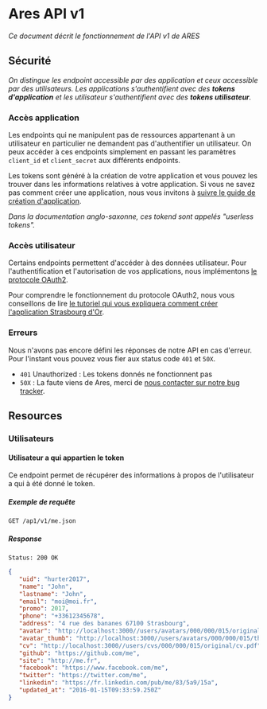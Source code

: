 # Ares API v1

_Ce document décrit le fonctionnement de l'API v1 de ARES_

## Sécurité

_On distingue les endpoint accessible par des application et ceux accessible par des utilisateurs. Les applications s'authentifient avec des **tokens d'application** et les utilisateur s'authentifient avec des **tokens utilisateur**._

### Accès application

Les endpoints qui ne manipulent pas de ressources appartenant à un utilisateur en particulier ne demandent pas d'authentifier un utilisateur. On peux accéder à ces endpoints simplement en passant les paramètres `client_id` et `client_secret` aux différents endpoints.

Les tokens sont généré à la création de votre application et vous pouvez les trouver dans les informations relatives à votre application. Si vous ne savez pas comment créer une application, nous vous invitons à [suivre le guide de création d'application](/doc/create_application).

_Dans la documentation anglo-saxonne, ces tokend sont appelés "userless tokens"._

### Accès utilisateur

Certains endpoints permettent d'accéder à des données utilisateur. Pour l'authentification et l'autorisation de vos applications, nous implémentons [le protocole OAuth2](http://oauth.net/2/).

Pour comprendre le fonctionnement du protocole OAuth2, nous vous conseillons de lire [le tutoriel qui vous expliquera comment créer l'application Strasbourg d'Or](/doc/strasbourg-d-or).

### Erreurs

Nous n'avons pas encore défini les réponses de notre API en cas d'erreur. Pour l'instant vous pouvez vous fier aux status code `401` et `50X`.

- `401` Unauthorized : Les tokens donnés ne fonctionnent pas
- `50X` : La faute viens de Ares, merci de [nous contacter sur notre bug tracker](https://bug.ares-ensiie.eu/projects/retour-utilisateurs/issues/new).

## Resources

### Utilisateurs

#### Utilisateur a qui appartien le token


Ce endpoint permet de récupérer des informations à propos de l'utilisateur a qui à été donné le token.

##### Exemple de requête

    GET /ap1/v1/me.json

##### Response

    Status: 200 OK
```json
{
   "uid": "hurter2017",
   "name": "John",
   "lastname": "John",
   "email": "moi@moi.fr",
   "promo": 2017,
   "phone": "+33612345678",
   "address": "4 rue des bananes 67100 Strasbourg",
   "avatar": "http://localhost:3000//users/avatars/000/000/015/original/john.jpg?1452176032",
   "avatar_thumb": "http://localhost:3000//users/avatars/000/000/015/thumb/john.jpg?1452176032",
   "cv": "http://localhost:3000//users/cvs/000/000/015/original/cv.pdf",
   "github": "https://github.com/me",
   "site": "http://me.fr",
   "facebook": "https://www.facebook.com/me",
   "twitter": "https://twitter.com/me",
   "linkedin": "https://fr.linkedin.com/pub/me/83/5a9/15a",
   "updated_at": "2016-01-15T09:33:59.250Z"
}
```